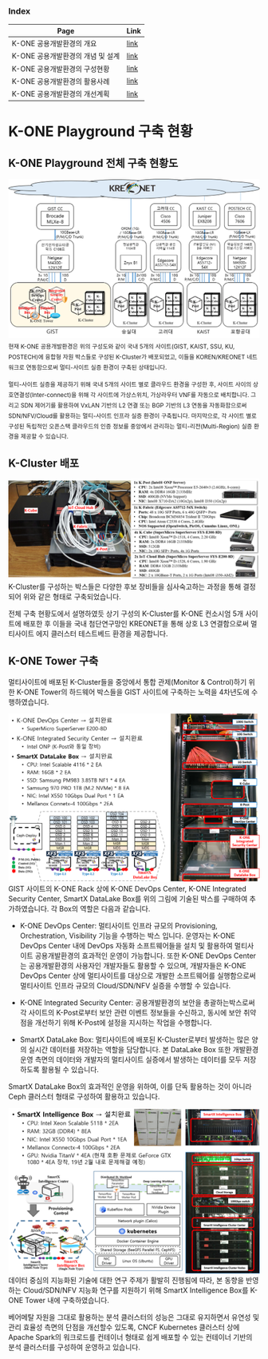 ### Index
Page | Link |
----|----------|
K-ONE 공용개발환경의 개요 | [link](https://github.com/K-OpenNet/K-ONE/blob/master/Playground/readme.md)
K-ONE 공용개발환경의 개념 및 설계 | [link](https://github.com/K-OpenNet/K-ONE/blob/master/Playground/concept.md) |
K-ONE 공용개발환경의 구성현황 | [link](https://github.com/K-OpenNet/K-ONE/blob/master/Playground/status.md) |
K-ONE 공용개발환경의 활용사례 | [link](https://github.com/K-OpenNet/K-ONE/blob/master/Playground/usecases.md) |
K-ONE 공용개발환경의 개선계획 | [link](https://github.com/K-OpenNet/K-ONE/blob/master/Playground/plan.md) |

# K-ONE Playground 구축 현황

## K-ONE Playground 전체 구축 현황도
![alt tag](https://github.com/K-OpenNet/K-ONE/blob/master/WWW/images/playground/%5B190123%5DK-ONE_Playground_Current_Overall_Config.png)
<sub>현재 K-ONE 공용개발환경은 위의 구성도와 같이 국내 5개의 사이트(GIST, KAIST, SSU, KU, POSTECH)에 융합형 자원 박스들로 구성된 K-Cluster가 배포되었고, 이들을 KOREN/KREONET 네트워크로 연동함으로써 멀티-사이트 실증 환경이 구축된 상태입니다.</sub>

<sub>멀티-사이트 실증을 제공하기 위해 국내 5개의 사이트 별로 클라우드 환경을 구성한 후, 사이트 사이의 상호연결성(Inter-connect)을 위해 각 사이트에 가상스위치, 가상라우터 VNF를 자동으로 배치합니다. 그리고 SDN 제어기를 활용하여 VxLAN 기반의 L2 연결 또는 BGP 기반의 L3 연동을 자동화함으로써 SDN/NFV/Cloud를 활용하는 멀티-사이트 인프라 실증 환경이 구축됩니다. 마지막으로, 각 사이트 별로 구성된 독립적인 오픈스택 클라우드의 인증 정보를 중앙에서 관리하는 멀티-리전(Multi-Region) 실증 환경을 제공할 수 있습니다.</sub>

## K-Cluster 배포
![alt tag](https://github.com/K-OpenNet/K-ONE/blob/master/WWW/images/playground/K-Cluster_Hardware_Specification.png)
K-Cluster를 구성하는 박스들은 다양한 후보 장비들을 심사숙고하는 과정을 통해 결정되어 위와 같은 형태로 구축되었습니다. 

전체 구축 현황도에서 설명하였듯 상기 구성의 K-Cluster를 K-ONE 컨소시엄 5개 사이트에 배포한 후 이들을 국내 첨단연구망인 KREONET을 통해 상호 L3 연결함으로써 멀티사이트 에지 클러스터 테스트베드 환경을 제공합니다.

## K-ONE Tower 구축
멀티사이트에 배포된 K-Cluster들을 중앙에서 통합 관제(Monitor & Control)하기 위한 K-ONE Tower의 하드웨어 박스들을 GIST 사이트에 구축하는 노력을 4차년도에 수행하였습니다. 

![alt tag](https://github.com/K-OpenNet/K-ONE/blob/master/WWW/images/playground/%5B190123%5DK-ONE_Playground_Current_Tower_config1.png)
GIST 사이트의 K-ONE Rack 상에 K-ONE DevOps Center, K-ONE Integrated Security Center, SmartX DataLake Box를 위의 그림에 기술된 박스를 구매하여 추가하였습니다. 각 Box의 역할은 다음과 같습니다.

- K-ONE DevOps Center: 멀티사이트 인프라 규모의 Provisioning, Orchestration, Visibility 기능을 수행하는 박스 입니다. 운영자는 K-ONE DevOps Center 내에 DevOps 자동화 소프트웨어들을 설치 및 활용하여 멀티사이트 공용개발환경의 효과적인 운영이 가능합니다. 또한 K-ONE DevOps Center는 공용개발환경의 사용자인 개발자들도 활용할 수 있으며, 개발자들은 K-ONE DevOps Center 상에 멀티사이트를 대상으로 개발한 소프트웨어를 실행함으로써 멀티사이트 인프라 규모의 Cloud/SDN/NFV 실증을 수행할 수 있습니다.

- K-ONE Integrated Security Center: 공용개발환경의 보안을 총괄하는박스로써 각 사이트의 K-Post로부터 보안 관련 이벤트 정보들을 수신하고, 동시에 보안 취약점을 개선하기 위해 K-Post에 설정을 지시하는 작업을 수행합니다.

- SmartX DataLake Box: 멀티사이트에 배포된 K-Cluster로부터 발생하는 많은 양의 실시간 데이터를 저장하는 역할을 담당합니다. 본 DataLake Box 또한 개발환경 운영 측면의 데이터와 개발자의 멀티사이트 실증에서 발생하는 데이터를 모두 저장하도록 활용될 수 있습니다.

SmartX DataLake Box의 효과적인 운영을 위하여, 이를 단독 활용하는 것이 아니라 Ceph 클러스터 형태로 구성하여 활용하고 있습니다.

![alt tag](https://github.com/K-OpenNet/K-ONE/blob/master/WWW/images/playground/%5B190123%5DK-ONE_Playground_Current_Tower_config2.png)데이터 중심의 지능화된 기술에 대한 연구 주제가 활발히 진행됨에 따라, 본 동향을 반영하는 Cloud/SDN/NFV 지능화 연구를 지원하기 위해 SmartX Intelligence Box를 K-ONE Tower 내에 구축하였습니다.

베어메탈 자원을 그대로 활용하는 분석 클러스터의 성능은 그대로 유지하면서 유연성 및 관리 효율성 측면의 단점을 개선할수 있도록, CNCF Kubernetes 클러스터 상에 Apache Spark의 워크로드를 컨테이너 형태로 쉽게 배포할 수 있는 컨테이너 기반의 분석 클러스터를 구성하여 운영하고 있습니다.
